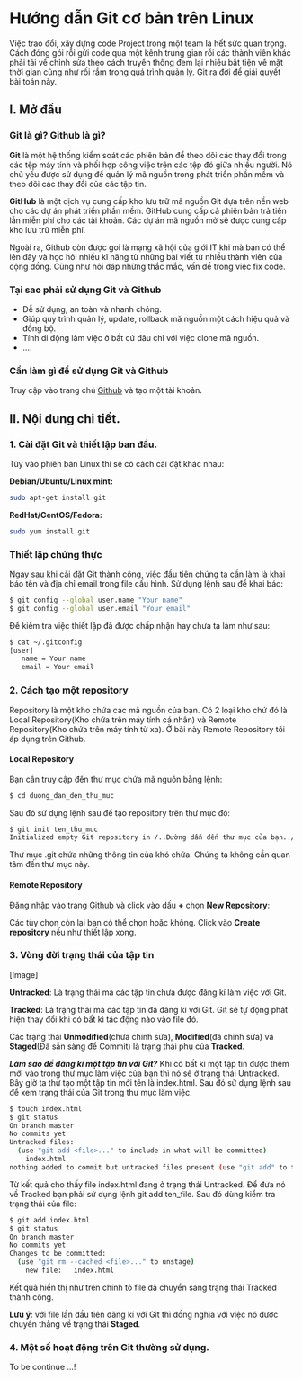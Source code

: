 # Hướng dẫn Git cơ bản trên Linux

Việc trao đổi, xây dựng code Project trong một team là hết sức quan trọng. Cách đóng gói rồi gửi code qua một kênh trung gian rồi các thành viên khác phải tải về chỉnh sửa theo cách truyền thống đem lại nhiều bất tiện về mặt thời gian cũng như rối rắm trong quá trình quản lý. Git ra đời để giải quyết bài toán này.


## I. Mở đầu

### Git là gì? Github là gì?

**Git** là một hệ thống kiểm soát các phiên bản để theo dõi các thay đổi trong các tệp máy tính và phối hợp công việc trên các tệp đó giữa nhiều người. Nó chủ yếu được sử dụng để quản lý mã nguồn trong phát triển phần mềm và theo dõi các thay đổi của các tập tin.

**GitHub** là một dịch vụ cung cấp kho lưu trữ mã nguồn Git dựa trên nền web cho các dự án phát triển phần mềm. GitHub cung cấp cả phiên bản trả tiền lẫn miễn phí cho các tài khoản. Các dự án mã nguồn mở sẽ được cung cấp kho lưu trữ miễn phí.

Ngoài ra, Github còn được goi là mạng xã hội của giới IT khi mà bạn có thể lên đây và học hỏi nhiều kĩ năng từ những bài viết từ nhiều thành viên của cộng đồng. Cũng như hỏi đáp những thắc mắc, vấn đề trong việc fix code.

### Tại sao phải sử dụng Git và Github
- Dễ sử dụng, an toàn và nhanh chóng.
- Giúp quy trình quản lý, update, rollback mã nguồn một cách hiệu quả và đồng bộ.
- Tính di động làm việc ở bất cứ đâu chỉ với việc clone mã nguồn. 
- ....

### Cần làm gì để sử dụng Git và Github
Truy cập vào trang chủ [Github](https://github.com/) và tạo một tài khoản.

## II. Nội dung chi tiết.
### 1. Cài đặt Git và thiết lập ban đầu.
Tùy vào phiên bản Linux thì sẽ có cách cài đặt khác nhau: 

**Debian/Ubuntu/Linux mint:**
```sh
sudo apt-get install git 
```
**RedHat/CentOS/Fedora:**
```sh
sudo yum install git
```
### Thiết lập chứng thực
Ngay sau khi cài đặt Git thành công, việc đầu tiên chúng ta cần làm là khai báo tên và địa chỉ email trong file cấu hình. Sử dụng lệnh sau để khai báo:

```sh
$ git config --global user.name "Your name"
$ git config --global user.email "Your email"
```
Để kiểm tra việc thiết lập đã được chấp nhận hay chưa ta làm như sau: 
```sh
$ cat ~/.gitconfig
[user]
   name = Your name
   email = Your email
```

### 2. Cách tạo một repository
Repository là một kho chứa các mã nguồn của bạn. Có 2 loại kho chứ đó là Local Repository(Kho chứa trên máy tính cá nhân) và Remote Repository(Kho chứa trên máy tính từ xa). Ở bài này Remote Repository tôi áp dụng trên Github.

#### Local Repository
Bạn cần truy cập đến thư mục chứa mã nguồn bằng lệnh:
```sh
$ cd duong_dan_den_thu_muc
```
Sau đó sử dụng lệnh sau để tạo repository trên thư mục đó:
```sh
$ git init ten_thu_muc
Initialized empty Git repository in /..Đường dẫn đến thư mục của bạn../.git/
```
Thư mục .git chứa những thông tin của khó chứa. Chúng ta không cần quan tâm đến thư mục này.

#### Remote Repository
Đăng nhập vào trang [Github](https://github.com/) và click vào dấu **+** chọn **New Repository**:

Các tùy chọn còn lại bạn có thể chọn hoặc không. Click vào **Create repository** nếu như thiết lập xong.


### 3. Vòng đời trạng thái của tập tin

[Image]

**Untracked**: Là trạng thái mà các tập tin chưa được đăng kí làm việc với Git. 

**Tracked**: Là trạng thái mà các tập tin đã đăng kí với  Git. Git sẽ tự động phát hiện thay đổi khi có bất kì tác động nào vào file đó. 

Các trạng thái **Unmodified**(chưa chỉnh sửa), **Modified**(đã chỉnh sửa) và **Staged**(Đã sẵn sàng để Commit) là trạng thái phụ của **Tracked**.

**_Làm sao để đăng kí một tập tin với Git?_**
Khi có bất kì một tập tin được thêm mới vào trong thư mục làm việc của bạn thì nó sẽ ở trạng thái Untracked. Bây giờ ta thử tạo một tập tin mới tên là index.html. Sau đó sử dụng lệnh sau để xem trạng thái của Git trong thư mục làm việc.

```sh
$ touch index.html
$ git status 
On branch master
No commits yet
Untracked files:
  (use "git add <file>..." to include in what will be committed)
	index.html
nothing added to commit but untracked files present (use "git add" to track)
```
Từ kết quả cho thấy file index.html đang ở trạng thái Untracked. Để đưa nó về Tracked bạn phải sử dụng lệnh git add ten_file. Sau đó dùng kiểm tra trạng thái của file:
```sh
$ git add index.html
$ git status
On branch master
No commits yet
Changes to be committed:
  (use "git rm --cached <file>..." to unstage)
	new file:   index.html
```
Kết quả hiển thị như trên chính tỏ file đã chuyển sang trạng thái Tracked thành công. 

**Lưu ý**: với file lần đầu tiên đăng kí với Git thì đồng nghĩa với việc nó được chuyển thẳng về trạng thái **Staged**.

### 4. Một số hoạt động trên Git thường sử dụng.

To be continue ...!
